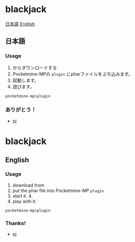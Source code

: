 # blackjack

[日本語](#日本語)
[English](#English)

## 日本語

### Usage

1. []()からダウンロードする
2. Pocketmine-MPの `plugin` にpharファイルをぶち込みます。
3. 起動します。
4. 遊びます。

```
pocketmine-mp\plugin
```

### ありがとう！

- pj

# blackjack

## English

### Usage

1. download from []()
2. put the phar file into Pocketmine-MP `plugin`
3. start it. 4.
4. play with it.

```
pocketmine-mp\plugin
```

### Thanks!

- pj